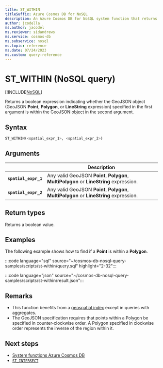 ```yaml
---
title: ST_WITHIN
titleSuffix: Azure Cosmos DB for NoSQL
description: An Azure Cosmos DB for NoSQL system function that returns if one GeoJSON object is within another.
author: jcodella
ms.author: jacodel
ms.reviewer: sidandrews
ms.service: cosmos-db
ms.subservice: nosql
ms.topic: reference
ms.date: 07/24/2023
ms.custom: query-reference
---
```


# ST_WITHIN (NoSQL query)

[!INCLUDE[NoSQL](../../includes/appliesto-nosql.md)]

Returns a boolean expression indicating whether the GeoJSON object (GeoJSON **Point**, **Polygon**, or **LineString** expression) specified in the first argument is within the GeoJSON object in the second argument.  

## Syntax

```sql
ST_WITHIN(<spatial_expr_1>, <spatial_expr_2>)  
```

## Arguments

| | Description |
| --- | --- |
| **`spatial_expr_1`** | Any valid GeoJSON **Point**, **Polygon**, **MultiPolygon** or **LineString** expression. |
| **`spatial_expr_2`** | Any valid GeoJSON **Point**, **Polygon**, **MultiPolygon** or **LineString** expression. |

## Return types

Returns a boolean value.  

## Examples

The following example shows how to find if a **Point** is within a **Polygon**.

:::code language="sql" source="~/cosmos-db-nosql-query-samples/scripts/st-within/query.sql" highlight="2-32":::

:::code language="json" source="~/cosmos-db-nosql-query-samples/scripts/st-within/result.json":::

## Remarks

- This function benefits from a [geospatial index](../../index-policy.md#spatial-indexes) except in queries with aggregates.
- The GeoJSON specification requires that points within a Polygon be specified in counter-clockwise order. A Polygon specified in clockwise order represents the inverse of the region within it.

## Next steps

- [System functions Azure Cosmos DB](system-functions.yml)
- [`ST_INTERSECT`](st-intersect.md)
